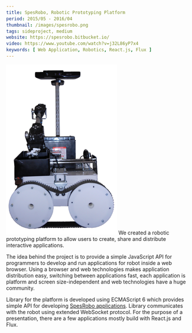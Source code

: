 ```yaml
---
title: SpesRobo, Robotic Prototyping Platform
period: 2015/05 - 2016/04
thumbnail: /images/spesrobo.png
tags: sideproject, medium
website: https://spesrobo.bitbucket.io/
video: https://www.youtube.com/watch?v=j32L86yP7x4
keywords: [ Web Application, Robotics, React.js, Flux ]
---
```


<img src="/images/spesrobo.png" />
We created a robotic prototyping platform to allow users to create, share and distribute interactive applications. 

<!--more-->

The idea behind the project is to provide a simple JavaScript API for programmers to develop and run applications for robot inside a web browser.
Using a browser and web technologies makes application distribution easy, switching between applications fast, each application is platform and screen size-independent and web technologies have a huge community.


Library for the platform is developed using ECMAScript 6 which provides simple API for developing <a href="https://spesrobo.bitbucket.io/store/">SpesRobo applications</a>.
Library communicates with the robot using extended WebSocket protocol.
For the purpose of a presentation, there are a few applications mostly build with React.js and Flux.